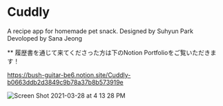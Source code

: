 # Cuddly

A recipe app for homemade pet snack.
Designed by Suhyun Park
Devoloped by Sana Jeong

** 履歴書を通じて来てくださった方は下のNotion Portfolioをご覧いただきます！

https://bush-guitar-be6.notion.site/Cuddly-b0663ddb2d3849c9b78a37b8b573919e


![Screen Shot 2021-03-28 at 4 13 28 PM](https://user-images.githubusercontent.com/71380777/112745080-a2b2b880-8fe0-11eb-9761-9866221ff6ca.png)
